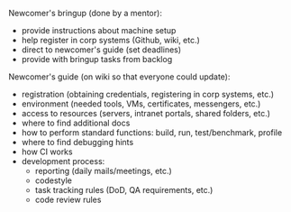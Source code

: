 Newcomer's bringup (done by a mentor):
  * provide instructions about machine setup
  * help register in corp systems (Github, wiki, etc.)
  * direct to newcomer's guide (set deadlines)
  * provide with bringup tasks from backlog

Newcomer's guide (on wiki so that everyone could update):
  * registration (obtaining credentials, registering in corp systems, etc.)
  * environment (needed tools, VMs, certificates, messengers, etc.)
  * access to resources (servers, intranet portals, shared folders, etc.)
  * where to find additional docs
  * how to perform standard functions: build, run, test/benchmark, profile
  * where to find debugging hints
  * how CI works
  * development process:
    * reporting (daily mails/meetings, etc.)
    * codestyle
    * task tracking rules (DoD, QA requirements, etc.)
    * code review rules
